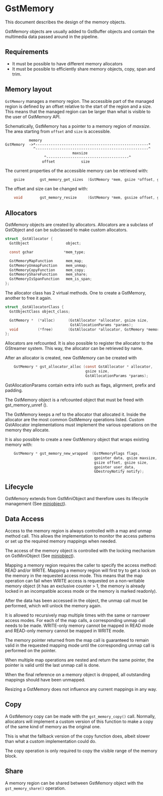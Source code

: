 # GstMemory

This document describes the design of the memory objects.

GstMemory objects are usually added to GstBuffer objects and contain the
multimedia data passed around in the pipeline.

## Requirements

- It must be possible to have different memory allocators
- It must be possible to efficiently share memory objects, copy, span and trim.

## Memory layout

`GstMemory` manages a memory region. The accessible part of the managed region is
defined by an offset relative to the start of the region and a size. This
means that the managed region can be larger than what is visible to the user of
GstMemory API.

Schematically, GstMemory has a pointer to a memory region of _maxsize_. The area
starting from `offset` and `size` is accessible.

```
           memory
GstMemory  ->*----------------------------------------------------*
             ^----------------------------------------------------^
                               maxsize
                  ^--------------------------------------^
                 offset            size
```

The current properties of the accessible memory can be retrieved with:

``` c
    gsize       gst_memory_get_sizes  (GstMemory *mem, gsize *offset, gsize *maxsize);
```

The offset and size can be changed with:

``` c
    void        gst_memory_resize     (GstMemory *mem, gssize offset, gsize size);
```

## Allocators

GstMemory objects are created by allocators. Allocators are a subclass
of GstObject and can be subclassed to make custom allocators.

``` c
struct _GstAllocator {
  GstObject                 object;

  const gchar              *mem_type;

  GstMemoryMapFunction      mem_map;
  GstMemoryUnmapFunction    mem_unmap;
  GstMemoryCopyFunction     mem_copy;
  GstMemoryShareFunction    mem_share;
  GstMemoryIsSpanFunction   mem_is_span;
};
```

The allocator class has 2 virtual methods. One to create a GstMemory,
another to free it again.

``` c
struct _GstAllocatorClass {
  GstObjectClass object_class;

  GstMemory *  (*alloc)      (GstAllocator *allocator, gsize size,
                              GstAllocationParams *params);
  void         (*free)       (GstAllocator *allocator, GstMemory *memory);
};
```

Allocators are refcounted. It is also possible to register the allocator to the
GStreamer system. This way, the allocator can be retrieved by name.

After an allocator is created, new GstMemory can be created with

``` c
    GstMemory * gst_allocator_alloc (const GstAllocator * allocator,
                                     gsize size,
                                     GstAllocationParams *params);
```

GstAllocationParams contain extra info such as flags, alignment, prefix and
padding.

The GstMemory object is a refcounted object that must be freed with
gst_memory_unref ().

The GstMemory keeps a ref to the allocator that allocated it. Inside the
allocator are the most common GstMemory operations listed. Custom
GstAllocator implementations must implement the various operations on
the memory they allocate.

It is also possible to create a new GstMemory object that wraps existing
memory with:

``` c
    GstMemory * gst_memory_new_wrapped  (GstMemoryFlags flags,
                                         gpointer data, gsize maxsize,
                                         gsize offset, gsize size,
                                         gpointer user_data,
                                         GDestroyNotify notify);
```

## Lifecycle

GstMemory extends from GstMiniObject and therefore uses its lifecycle
management (See [miniobject](design/miniobject.md)).

## Data Access

Access to the memory region is always controlled with a map and unmap method
call. This allows the implementation to monitor the access patterns or set up
the required memory mappings when needed.

The access of the memory object is controlled with the locking mechanism on
GstMiniObject (See [miniobject](design/miniobject.md)).

Mapping a memory region requires the caller to specify the access method: READ
and/or WRITE. Mapping a memory region will first try to get a lock on the
memory in the requested access mode. This means that the map operation can
fail when WRITE access is requested on a non-writable memory object (it has
an exclusive counter > 1, the memory is already locked in an incompatible
access mode or the memory is marked readonly).

After the data has been accessed in the object, the unmap call must be
performed, which will unlock the memory again.

It is allowed to recursively map multiple times with the same or narrower
access modes. For each of the map calls, a corresponding unmap call needs to
be made. WRITE-only memory cannot be mapped in READ mode and READ-only memory
cannot be mapped in WRITE mode.

The memory pointer returned from the map call is guaranteed to remain valid in
the requested mapping mode until the corresponding unmap call is performed on
the pointer.

When multiple map operations are nested and return the same pointer, the pointer
is valid until the last unmap call is done.

When the final reference on a memory object is dropped, all outstanding
mappings should have been unmapped.

Resizing a GstMemory does not influence any current mappings in any way.

## Copy

A GstMemory copy can be made with the `gst_memory_copy()` call. Normally,
allocators will implement a custom version of this function to make a copy of
the same kind of memory as the original one.

This is what the fallback version of the copy function does, albeit slower
than what a custom implementation could do.

The copy operation is only required to copy the visible range of the memory
block.

## Share

A memory region can be shared between GstMemory object with the
`gst_memory_share()` operation.
